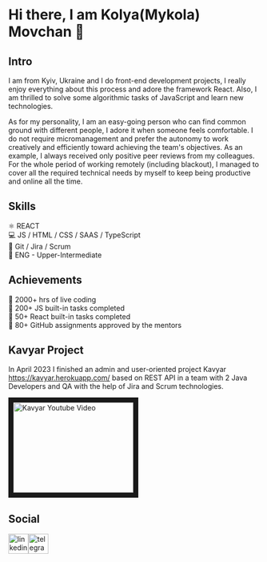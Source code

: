# Hi there, I am Kolya(Mykola) Movchan 👋

## Intro
I am from Kyiv, Ukraine and I do front-end development projects, I really enjoy everything about this process and adore the framework React. Also, I am thrilled to solve some algorithmic tasks of JavaScript and learn new technologies.

As for my personality, I am an easy-going person who can find common ground with different people, I adore it when someone feels comfortable. I do not require micromanagement and prefer the autonomy to work creatively and efficiently toward achieving the team's objectives. As an example, I always received only positive peer reviews from my colleagues. For the whole period of working remotely (including blackout), I managed to cover all the required technical needs by myself to keep being productive and online all the time.

## Skills
:atom_symbol: REACT <br>
:computer: JS / HTML / CSS / SAAS / TypeScript <br>
:handshake: Git / Jira / Scrum <br>
:england:	ENG - Upper-Intermediate <br>

## Achievements
🚀 2000+ hrs of live coding <br>
🚀 200+ JS built-in tasks completed <br>
🚀 50+ React built-in tasks completed <br>
🚀 80+ GitHub assignments approved by the mentors <br>

## Kavyar Project
In April 2023 I finished an admin and user-oriented project Kavyar https://kavyar.herokuapp.com/ based on REST API in a team with 2 Java Developers and QA with the help of Jira and Scrum technologies. <br>

<a href="http://www.youtube.com/watch?feature=player_embedded&v=4UxdJwPujQk&ab_channel=MykolaMovchan" target="_blank"><img src="http://img.youtube.com/vi/YOUTUBE_VIDEO_ID_HERE/0.jpg" 
alt="Kavyar Youtube Video" width="240" height="180" border="10" /></a>


## Social
[<img src='https://blog.waalaxy.com/wp-content/uploads/2021/01/LinkedIn-Symbole.png' alt='linkedin' height='40'>](https://www.linkedin.com/in/klmovchan/)[<img src='https://upload.wikimedia.org/wikipedia/commons/thumb/8/82/Telegram_logo.svg/2048px-Telegram_logo.svg.png' alt='telegram' height='40'>](https://t.me/klmovchan)

